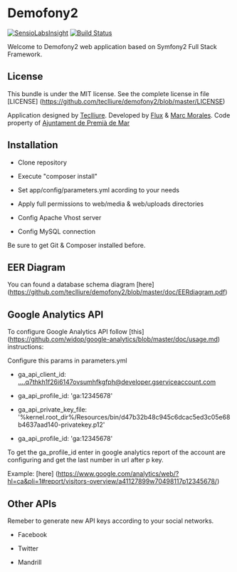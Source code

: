 Demofony2
=========

[![SensioLabsInsight](https://insight.sensiolabs.com/projects/1ea90778-1408-4747-9e8d-d161205ddadf/big.png)](https://insight.sensiolabs.com/projects/1ea90778-1408-4747-9e8d-d161205ddadf)
[![Build Status](https://travis-ci.org/teclliure/demofony2.svg?branch=devel)](https://travis-ci.org/teclliure/demofony2)

Welcome to Demofony2 web application based on Symfony2 Full Stack Framework.

License
-------

This bundle is under the MIT license. See the complete license in file [LICENSE] (https://github.com/teclliure/demofony2/blob/master/LICENSE)

Application designed by [Teclliure][1]. Developed by [Flux][2] & [Marc Morales][3]. Code property of [Ajuntament de Premià de Mar][4]

[1]: http://www.teclliure.net/
[2]: http://www.flux.cat
[3]: mailto:marcmorales83@gmail.com
[4]: http://www.premiademar.cat/


Installation
------------

* Clone repository

* Execute "composer install"

* Set app/config/parameters.yml acording to your needs

* Apply full permissions to web/media & web/uploads directories

* Config Apache Vhost server

* Config MySQL connection

Be sure to get Git & Composer installed before.


EER Diagram
-----------

You can found a database schema diagram [here] (https://github.com/teclliure/demofony2/blob/master/doc/EERdiagram.pdf)


Google Analytics API
--------------------

To configure Google Analytics API follow [this] (https://github.com/widop/google-analytics/blob/master/doc/usage.md) instructions:

Configure this params in parameters.yml

*    ga_api_client_id: ....q7thkh1f26i6147ovsumhfkgfph@developer.gserviceaccount.com

*    ga_api_profile_id: 'ga:12345678'

*    ga_api_private_key_file: '%kernel.root_dir%/Resources/bin/d47b32b48c945c6dcac5ed3c05e68b4637aad140-privatekey.p12'

*    ga_api_profile_id: 'ga:12345678'
    
To get the ga_profile_id enter in google analytics report of the account are configuring and get the last number in url after p key.

Example: [here] (https://www.google.com/analytics/web/?hl=ca&pli=1#report/visitors-overview/a41127899w70498117p12345678/)


Other APIs
----------

Remeber to generate new API keys according to your social networks.

* Facebook

* Twitter

* Mandrill
